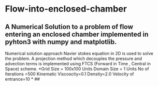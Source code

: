 # Flow-into-enclosed-chamber
## A Numerical Solution to a problem of flow entering an enclosed chamber implemented in pyhton3 with numpy and matplotlib.
Numerical solution approach Navier stokes equation in 2D is used to solve the problem. A projection method which decouples the pressure and advection terms is implemented using FTCS (Forward in Time , Central in Space) scheme. 
*Grid Size = 100x100 Units
Domain Size = 1 Units 
No of Iterations =500
Kinematic Viscoscity=0.1
Density=2.0
Velocity of entrance=10 *  ##
